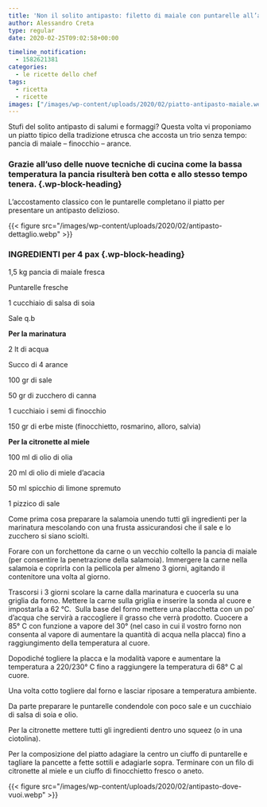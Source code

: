 ```yaml
---
title: 'Non il solito antipasto: filetto di maiale con puntarelle all’agro'
author: Alessandro Creta
type: regular
date: 2020-02-25T09:02:58+00:00

timeline_notification:
  - 1582621381
categories:
  - le ricette dello chef
tags:
  - ricetta
  - ricette
images: ["/images/wp-content/uploads/2020/02/piatto-antipasto-maiale.webp"]
---
```

Stufi del solito antipasto di salumi e formaggi? Questa volta vi proponiamo un piatto tipico della tradizione etrusca che accosta un trio senza tempo: pancia di maiale &#8211; finocchio – arance.&nbsp;

### Grazie all’uso delle nuove tecniche di cucina come la bassa temperatura la pancia risulterà ben cotta e allo stesso tempo tenera. {.wp-block-heading}

L’accostamento classico con le puntarelle completano il piatto per presentare un antipasto delizioso.


{{< figure src="/images/wp-content/uploads/2020/02/antipasto-dettaglio.webp" >}}


### INGREDIENTI per 4 pax {.wp-block-heading}

1,5 kg pancia di maiale fresca

Puntarelle fresche&nbsp;

1 cucchiaio di salsa di soia

Sale q.b

**Per la marinatura**&nbsp;

2 lt di acqua

Succo di 4 arance

100 gr di sale

50 gr di zucchero di canna

1 cucchiaio i semi di finocchio

150 gr di erbe miste (finocchietto, rosmarino, alloro, salvia)

**Per la citronette al miele**

100 ml di olio di olia&nbsp;

20 ml di olio di miele d’acacia

50 ml spicchio di limone spremuto

1 pizzico di sale

Come prima cosa preparare la salamoia unendo tutti gli ingredienti per la marinatura mescolando con una frusta assicurandosi che il sale e lo zucchero si siano sciolti.

Forare con un forchettone da carne o un vecchio coltello la pancia di maiale (per consentire la penetrazione della salamoia). Immergere la carne nella salamoia e coprirla con la pellicola per almeno 3 giorni, agitando il contenitore una volta al giorno.

Trascorsi i 3 giorni scolare la carne dalla marinatura e cuocerla su una griglia da forno. Mettere la carne sulla griglia e inserire la sonda al cuore e impostarla a 62 °C.&nbsp; Sulla base del forno mettere una placchetta con un po’ d’acqua che servirà a raccogliere il grasso che verrà prodotto. Cuocere a 85° C con funzione a vapore del 30° (nel caso in cui il vostro forno non consenta al vapore di aumentare la quantità di acqua nella placca) fino a raggiungimento della temperatura al cuore.

Dopodiché togliere la placca e la modalità vapore e aumentare la temperatura a 220/230° C fino a raggiungere la temperatura di 68° C al cuore.

Una volta cotto togliere dal forno e lasciar riposare a temperatura ambiente.

Da parte preparare le puntarelle condendole con poco sale e un cucchiaio di salsa di soia e olio.

Per la citronette mettere tutti gli ingredienti dentro uno squeez (o in una ciotolina).&nbsp;

Per la composizione del piatto adagiare la centro un ciuffo di puntarelle e tagliare la pancette a fette sottili e adagiarle sopra. Terminare con un filo di citronette al miele e un ciuffo di finocchietto fresco o aneto.


{{< figure src="/images/wp-content/uploads/2020/02/antipasto-dove-vuoi.webp" >}}

